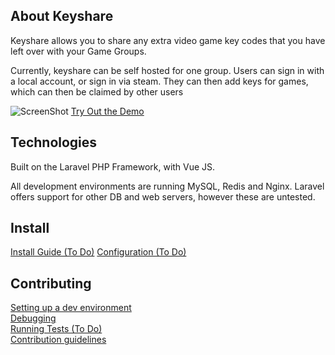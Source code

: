## About Keyshare

Keyshare allows you to share any extra video game key codes that you have left over with your Game Groups.

Currently, keyshare can be self hosted for one group. Users can sign in with a local account, or sign in via steam. They can then add keys for games, which can then be claimed by other users

![ScreenShot](https://raw.github.com/andy3471/keyshare/master/docs/img/keyshare-gamelist.jpg)
[Try Out the Demo](https://keyshare.andyh.app)

## Technologies

Built on the Laravel PHP Framework, with Vue JS.

All development environments are running MySQL, Redis and Nginx. Laravel offers support for other DB and web servers, however these are untested.

## Install

[Install Guide (To Do)](docs/INSTALL.md)
[Configuration (To Do)](docs/CONFIG.md)

## Contributing

[Setting up a dev environment](docs/DEVENVIRONMENT.md)  
[Debugging](docs/DEBUG.md)  
[Running Tests (To Do)](docs/TESTS.md)  
[Contribution guidelines](docs/CONTRIBUTING.md)
